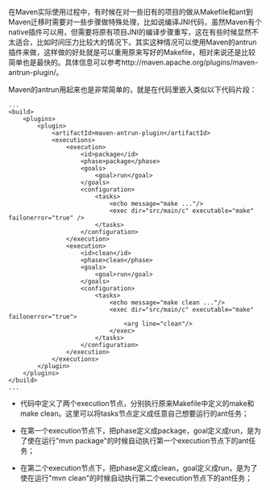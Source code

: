 在Maven实际使用过程中，有时候在对一些旧有的项目的做从Makefile和ant到Maven迁移时需要对一些步骤做特殊处理，比如说编译JNI代码，虽然Maven有个native插件可以用，但需要将原有项目JNI的编译步骤重写，这在有些时候显然不太适合，比如时间压力比较大的情况下。其实这种情况可以使用Maven的antrun插件来做，这样做的好处就是可以重用原来写好的Makefile，相对来说还是比较简单也是最快的。具体信息可以参考http://maven.apache.org/plugins/maven-antrun-plugin/。

Maven的antrun用起来也是非常简单的，就是在代码里嵌入类似以下代码片段：

	...
	<build>
		<plugins>
			<plugin>
				<artifactId>maven-antrun-plugin</artifactId>
				<executions>
					<execution>
						<id>package</id>
						<phase>package</phase>
						<goals>
							<goal>run</goal>
						</goals>
						<configuration>
							<tasks>
								<echo message="make ..."/>
								<exec dir="src/main/c" executable="make" failonerror="true" />
							</tasks>
						</configuration>
					</execution>
					<execution>
						<id>clean</id>
						<phase>clean</phase>
						<goals>
							<goal>run</goal>
						</goals>
						<configuration>
							<tasks>
								<echo message="make clean ..."/>
								<exec dir="src/main/c" executable="make" failonerror="true">
									<arg line="clean"/>
								</exec>
							</tasks>
						</configuration>
					</execution>
				</executions>
			</plugin>
		</plugins>
	</build>
	...
* 代码中定义了两个execution节点，分别执行原来Makefile中定义的make和make clean。这里可以将tasks节点定义成任意自己想要运行的ant任务；
* 在第一个execution节点下，把phase定义成package，goal定义成run，是为了使在运行"mvn package"的时候自动执行第一个execution节点下的ant任务；

* 在第二个execution节点下，把phase定义成clean，goal定义成run，是为了使在运行"mvn clean"的时候自动执行第二个execution节点下的ant任务；

